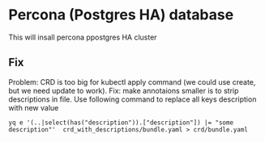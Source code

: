 # Percona (Postgres HA) database
This will insall percona ppostgres HA cluster

## Fix

Problem: CRD is too big for kubectl apply command (we could use create, but we need update to work).
Fix: make annotaions smaller is to strip descriptions in file.
Use following command to replace all keys description with new value

``` 
yq e '(..|select(has("description")).["description"]) |= "some description"'  crd_with_descriptions/bundle.yaml > crd/bundle.yaml
```